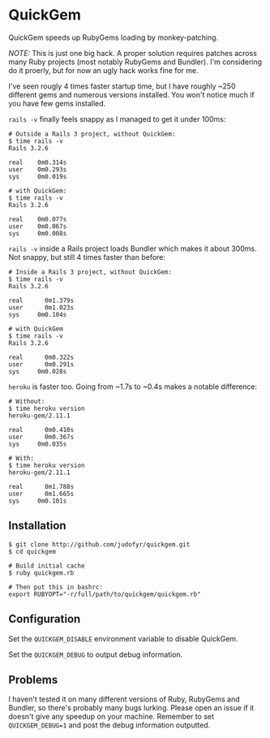 # QuickGem

QuickGem speeds up RubyGems loading by monkey-patching.

*NOTE:* This is just one big hack. A proper solution requires patches across
many Ruby projects (most notably RubyGems and Bundler). I'm considering do it
proerly, but for now an ugly hack works fine for me.

I've seen rougly 4 times faster startup time, but I have roughly ~250
different gems and numerous versions installed. You won't notice much if you
have few gems installed.

`rails -v` finally feels snappy as I managed to get it under 100ms:

    # Outside a Rails 3 project, without QuickGem:
    $ time rails -v
    Rails 3.2.6

    real    0m0.314s
    user    0m0.293s
    sys     0m0.019s

    # with QuickGem:
    $ time rails -v
    Rails 3.2.6

    real    0m0.077s
    user    0m0.067s
    sys     0m0.008s

`rails -v` inside a Rails project loads Bundler which makes it about 300ms. Not
snappy, but still 4 times faster than before:

    # Inside a Rails 3 project, without QuickGem:
    $ time rails -v
    Rails 3.2.6

    real	  0m1.379s
    user	  0m1.023s
    sys	    0m0.104s

    # with QuickGem
    $ time rails -v
    Rails 3.2.6

    real	  0m0.322s
    user	  0m0.291s
    sys	    0m0.028s

`heroku` is faster too. Going from ~1.7s to ~0.4s makes a notable difference:

    # Without:
    $ time heroku version
    heroku-gem/2.11.1

    real	  0m0.410s
    user	  0m0.367s
    sys	    0m0.035s

    # With:
    $ time heroku version
    heroku-gem/2.11.1

    real	  0m1.788s
    user	  0m1.665s
    sys	    0m0.101s

## Installation

    $ git clone http://github.com/judofyr/quickgem.git
    $ cd quickgem

    # Build initial cache
    $ ruby quickgem.rb

    # Then put this in bashrc:
    export RUBYOPT="-r/full/path/to/quickgem/quickgem.rb"

## Configuration

Set the `QUICKGEM_DISABLE` environment variable to disable QuickGem.

Set the `QUICKGEM_DEBUG` to output debug information.

## Problems

I haven't tested it on many different versions of Ruby, RubyGems and Bundler,
so there's probably many bugs lurking. Please open an issue if it doesn't give
any speedup on your machine. Remember to set `QUICKGEM_DEBUG=1` and post the
debug information outputted.

